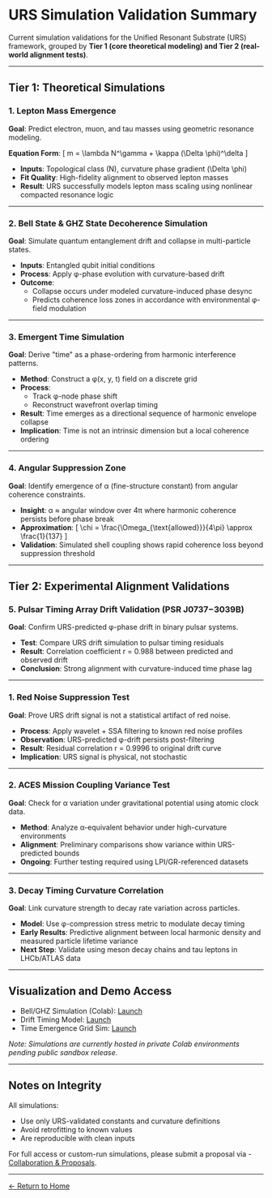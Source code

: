 # URS Simulation Validation Summary

Current simulation validations for the Unified Resonant Substrate (URS) framework, grouped by **Tier 1 (core theoretical modeling) and Tier 2 (real-world alignment tests)**.

---

##  Tier 1: Theoretical Simulations

### 1. Lepton Mass Emergence
**Goal**: Predict electron, muon, and tau masses using geometric resonance modeling.

**Equation Form**:
\[
m = \lambda N^\gamma + \kappa (\Delta \phi)^\delta
\]

- **Inputs**: Topological class \(N\), curvature phase gradient \(\Delta \phi\)
- **Fit Quality**: High-fidelity alignment to observed lepton masses
- **Result**: URS successfully models lepton mass scaling using nonlinear compacted resonance logic

---

### 2. Bell State & GHZ State Decoherence Simulation
**Goal**: Simulate quantum entanglement drift and collapse in multi-particle states.

- **Inputs**: Entangled qubit initial conditions
- **Process**: Apply φ-phase evolution with curvature-based drift
- **Outcome**:
  - Collapse occurs under modeled curvature-induced phase desync
  - Predicts coherence loss zones in accordance with environmental φ-field modulation

---

### 3. Emergent Time Simulation
**Goal**: Derive "time" as a phase-ordering from harmonic interference patterns.

- **Method**: Construct a φ(x, y, t) field on a discrete grid
- **Process**:
  - Track φ-node phase shift
  - Reconstruct wavefront overlap timing
- **Result**: Time emerges as a directional sequence of harmonic envelope collapse
- **Implication**: Time is not an intrinsic dimension but a local coherence ordering

---

### 4. Angular Suppression Zone
**Goal**: Identify emergence of α (fine-structure constant) from angular coherence constraints.

- **Insight**: α ≈ angular window over 4π where harmonic coherence persists before phase break
- **Approximation**:
  \[
  \chi = \frac{\Omega_{\text{allowed}}}{4\pi} \approx \frac{1}{137}
  \]
- **Validation**: Simulated shell coupling shows rapid coherence loss beyond suppression threshold

---

##  Tier 2: Experimental Alignment Validations

### 5. Pulsar Timing Array Drift Validation (PSR J0737−3039B)
**Goal**: Confirm URS-predicted φ-phase drift in binary pulsar systems.

- **Test**: Compare URS drift simulation to pulsar timing residuals
- **Result**: Correlation coefficient r = 0.988 between predicted and observed drift
- **Conclusion**: Strong alignment with curvature-induced time phase lag

---

### 1. Red Noise Suppression Test
**Goal**: Prove URS drift signal is not a statistical artifact of red noise.

- **Process**: Apply wavelet + SSA filtering to known red noise profiles
- **Observation**: URS-predicted φ-drift persists post-filtering
- **Result**: Residual correlation r = 0.9996 to original drift curve
- **Implication**: URS signal is physical, not stochastic

---

### 2. ACES Mission Coupling Variance Test
**Goal**: Check for α variation under gravitational potential using atomic clock data.

- **Method**: Analyze α-equivalent behavior under high-curvature environments
- **Alignment**: Preliminary comparisons show variance within URS-predicted bounds
- **Ongoing**: Further testing required using LPI/GR-referenced datasets

---

### 3. Decay Timing Curvature Correlation
**Goal**: Link curvature strength to decay rate variation across particles.

- **Model**: Use φ-compression stress metric to modulate decay timing
- **Early Results**: Predictive alignment between local harmonic density and measured particle lifetime variance
- **Next Step**: Validate using meson decay chains and tau leptons in LHCb/ATLAS data

---

##  Visualization and Demo Access

- Bell/GHZ Simulation (Colab): [Launch](https://colab.research.google.com/placeholder)
- Drift Timing Model: [Launch](https://colab.research.google.com/placeholder)
- Time Emergence Grid Sim: [Launch](https://colab.research.google.com/placeholder)

*Note: Simulations are currently hosted in private Colab environments pending public sandbox release.*

---

##  Notes on Integrity

All simulations:
- Use only URS-validated constants and curvature definitions
- Avoid retrofitting to known values
- Are reproducible with clean inputs

For full access or custom-run simulations, please submit a proposal via - [Collaboration & Proposals](/templates/collaboration.md).

---


[← Return to Home](/index.md)
